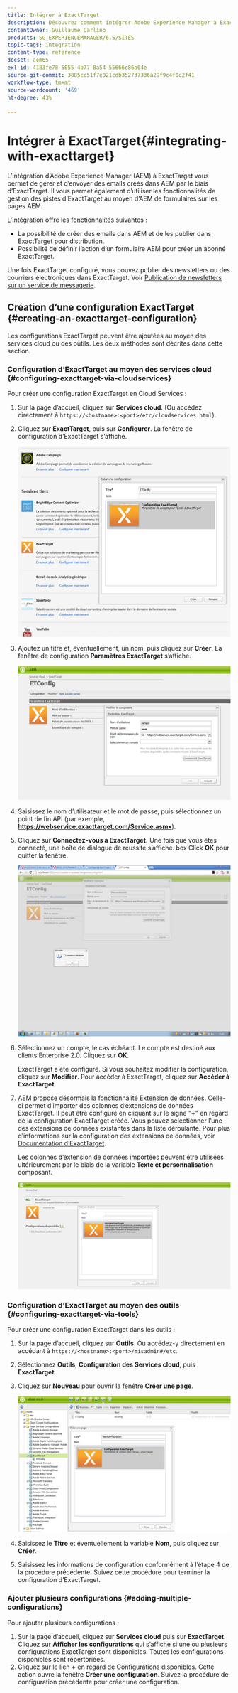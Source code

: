 ```yaml
---
title: Intégrer à ExactTarget
description: Découvrez comment intégrer Adobe Experience Manager à ExactTarget.
contentOwner: Guillaume Carlino
products: SG_EXPERIENCEMANAGER/6.5/SITES
topic-tags: integration
content-type: reference
docset: aem65
exl-id: 4183fe78-5055-4b77-8a54-55666e86a04e
source-git-commit: 3885cc51f7e821cdb352737336a29f9c4f0c2f41
workflow-type: tm+mt
source-wordcount: '469'
ht-degree: 43%

---
```


# Intégrer à ExactTarget{#integrating-with-exacttarget}

L’intégration d’Adobe Experience Manager (AEM) à ExactTarget vous permet de gérer et d’envoyer des emails créés dans AEM par le biais d’ExactTarget. Il vous permet également d’utiliser les fonctionnalités de gestion des pistes d’ExactTarget au moyen d’AEM de formulaires sur les pages AEM.

L’intégration offre les fonctionnalités suivantes :

* La possibilité de créer des emails dans AEM et de les publier dans ExactTarget pour distribution.
* Possibilité de définir l’action d’un formulaire AEM pour créer un abonné ExactTarget.

Une fois ExactTarget configuré, vous pouvez publier des newsletters ou des courriers électroniques dans ExactTarget. Voir [Publication de newsletters sur un service de messagerie](/help/sites-authoring/personalization.md).

## Création d’une configuration ExactTarget {#creating-an-exacttarget-configuration}

Les configurations ExactTarget peuvent être ajoutées au moyen des services cloud ou des outils. Les deux méthodes sont décrites dans cette section.

### Configuration d’ExactTarget au moyen des services cloud {#configuring-exacttarget-via-cloudservices}

Pour créer une configuration ExactTarget en Cloud Services :

1. Sur la page d’accueil, cliquez sur **Services cloud**. (Ou accédez directement à `https://<hostname>:<port>/etc/cloudservices.html`).
1. Cliquez sur **ExactTarget**, puis sur **Configurer**. La fenêtre de configuration d’ExactTarget s’affiche.

   ![chlimage_1-19](assets/chlimage_1-19.png)

1. Ajoutez un titre et, éventuellement, un nom, puis cliquez sur **Créer**. La fenêtre de configuration **Paramètres ExactTarget** s’affiche.

   ![chlimage_1](assets/chlimage_1.jpeg)

1. Saisissez le nom d’utilisateur et le mot de passe, puis sélectionnez un point de fin API (par exemple, **https://webservice.exacttarget.com/Service.asmx**).
1. Cliquez sur **Connectez-vous à ExactTarget.** Une fois que vous êtes connecté, une boîte de dialogue de réussite s’affiche. box Click **OK** pour quitter la fenêtre.

   ![chlimage_1-1](assets/chlimage_1-1.jpeg)

1. Sélectionnez un compte, le cas échéant. Le compte est destiné aux clients Enterprise 2.0. Cliquez sur **OK**.

   ExactTarget a été configuré. Si vous souhaitez modifier la configuration, cliquez sur **Modifier**. Pour accéder à ExactTarget, cliquez sur **Accéder à ExactTarget**.

1. AEM propose désormais la fonctionnalité Extension de données. Celle-ci permet d’importer des colonnes d’extensions de données ExactTarget. Il peut être configuré en cliquant sur le signe &quot;+&quot; en regard de la configuration ExactTarget créée. Vous pouvez sélectionner l’une des extensions de données existantes dans la liste déroulante. Pour plus d’informations sur la configuration des extensions de données, voir [Documentation d’ExactTarget](https://help.salesforce.com/s/articleView?id=sf.mc_es_data_extension_data_relationships_classic.htm&amp;type=5).

   Les colonnes d’extension de données importées peuvent être utilisées ultérieurement par le biais de la variable **Texte et personnalisation** composant.

   ![chlimage_1-2](assets/chlimage_1-2.jpeg)

### Configuration d’ExactTarget au moyen des outils {#configuring-exacttarget-via-tools}

Pour créer une configuration ExactTarget dans les outils :

1. Sur la page d’accueil, cliquez sur **Outils**. Ou accédez-y directement en accédant à `https://<hostname>:<port>/misadmin#/etc`.
1. Sélectionnez **Outils**, **Configuration des Services cloud**, puis **ExactTarget**.
1. Cliquez sur **Nouveau** pour ouvrir la fenêtre **Créer une page**.

   ![chlimage_1-34](assets/chlimage_1-3.jpeg)

1. Saisissez le **Titre** et éventuellement la variable **Nom**, puis cliquez sur **Créer**.
1. Saisissez les informations de configuration conformément à l’étape 4 de la procédure précédente. Suivez cette procédure pour terminer la configuration d’ExactTarget.

### Ajouter plusieurs configurations {#adding-multiple-configurations}

Pour ajouter plusieurs configurations :

1. Sur la page d’accueil, cliquez sur **Services cloud** puis sur **ExactTarget**. Cliquez sur **Afficher les configurations** qui s’affiche si une ou plusieurs configurations ExactTarget sont disponibles. Toutes les configurations disponibles sont répertoriées.
1. Cliquez sur le lien **+** en regard de Configurations disponibles. Cette action ouvre la fenêtre **Créer une configuration**. Suivez la procédure de configuration précédente pour créer une configuration.
